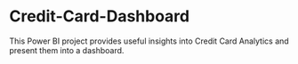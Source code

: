 # Credit-Card-Dashboard
This Power BI project provides useful insights into Credit Card Analytics and present them into a dashboard.
